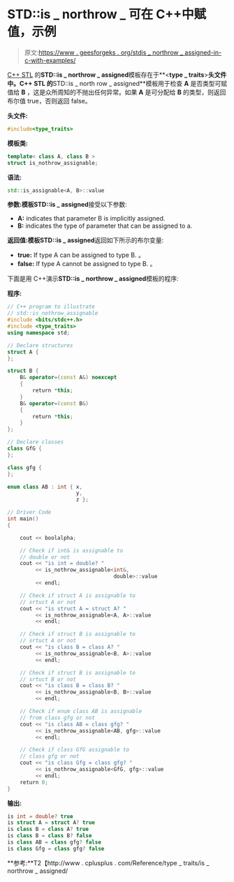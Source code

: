 # STD::is _ northrow _ 可在 C++中赋值，示例

> 原文:[https://www . geesforgeks . org/stdis _ northrow _ assigned-in-c-with-examples/](https://www.geeksforgeeks.org/stdis_nothrow_assignable-in-c-with-examples/)

[C++ STL](https://www.geeksforgeeks.org/the-c-standard-template-library-stl/) 的**STD::is _ northrow _ assigned**模板存在于**<**type _ traits**>**头文件中。C++ STL 的**STD::is _ north row _ assigned**模板用于检查 **A** 是否类型可赋值给 **B** ，这是众所周知的不抛出任何异常。如果 **A** 是可分配给 **B** 的类型，则返回布尔值 true，否则返回 false。

**头文件:**

```cpp
#include<type_traits>

```

**模板类:**

```cpp
template< class A, class B >
struct is_nothrow_assignable;

```

**语法:**

```cpp
std::is_assignable<A, B>::value

```

**参数:**模板**STD::is _ assigned**接受以下参数:

*   **A:** indicates that parameter B is implicitly assigned.
*   **B:** indicates the type of parameter that can be assigned to a.

**返回值:**模板**STD::is _ assigned**返回如下所示的布尔变量:

*   **true:** If type A can be assigned to type B. 。
*   **false:** If type A cannot be assigned to type B. 。

下面是用 C++演示**STD::is _ northrow _ assigned**模板的程序:

**程序:**

```cpp
// C++ program to illustrate
// std::is_nothrow_assignable
#include <bits/stdc++.h>
#include <type_traits>
using namespace std;

// Declare structures
struct A {
};

struct B {
    B& operator=(const A&) noexcept
    {
        return *this;
    }
    B& operator=(const B&)
    {
        return *this;
    }
};

// Declare classes
class GfG {
};

class gfg {
};

enum class AB : int { x,
                      y,
                      z };

// Driver Code
int main()
{

    cout << boolalpha;

    // Check if int& is assignable to
    // double or not
    cout << "is int = double? "
         << is_nothrow_assignable<int&,
                                  double>::value
         << endl;

    // Check if struct A is assignable to
    // srtuct A or not
    cout << "is struct A = struct A? "
         << is_nothrow_assignable<A, A>::value
         << endl;

    // Check if struct B is assignable to
    // srtuct A or not
    cout << "is class B = class A? "
         << is_nothrow_assignable<B, A>::value
         << endl;

    // Check if struct B is assignable to
    // srtuct B or not
    cout << "is class B = class B? "
         << is_nothrow_assignable<B, B>::value
         << endl;

    // Check if enum class AB is assignable
    // from class gfg or not
    cout << "is class AB = class gfg? "
         << is_nothrow_assignable<AB, gfg>::value
         << endl;

    // Check if class GfG assignable to
    // class gfg or not
    cout << "is class Gfg = class gfg? "
         << is_nothrow_assignable<GfG, gfg>::value
         << endl;
    return 0;
}
```

**输出:**

```cpp
is int = double? true
is struct A = struct A? true
is class B = class A? true
is class B = class B? false
is class AB = class gfg? false
is class Gfg = class gfg? false

```

**参考:**T2【http://www . cplusplus . com/Reference/type _ traits/is _ northrow _ assigned/